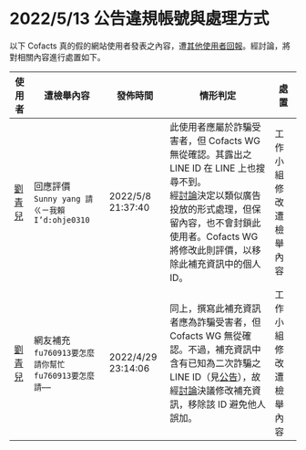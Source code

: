 2022/5/13 公告違規帳號與處理方式
=========

以下 Cofacts 真的假的網站使用者發表之內容，遭[其他使用者回報](https://docs.google.com/spreadsheets/d/e/2PACX-1vRdcwXdC36xfgXfSMSk527Zbel9A-__vwRXkQ0NjkzSXoSPETCFc7sI7SoaAFdPCfskugtQL-Md8JgH/pubhtml?gid=438362561&single=true)。經討論，將對相關內容進行處置如下。

| 使用者 | 遭檢舉內容 | 發佈時間 | 情形判定 | 處置 |
| ----- | -------- | ------- | ------- | --- |
| [劉青兒](https://cofacts.github.io/community-builder/#/editorworks?showAll=1&day=365&userId=6CbfdYABvUvLpBdg_Hz_) | 回應評價<br>`Sunny yang 請ㄍㄧ我賴I’d:ohje0310` | 2022/5/8 21:37:40 | 此使用者應屬於詐騙受害者，但 Cofacts WG 無從確認。其露出之 LINE ID 在 LINE 上也搜尋不到。<br>經[討論](https://g0v.hackmd.io/R_cEiQ8eRDmQxUss4niJzQ?view#%E9%81%95%E8%A6%8F%E6%AA%A2%E8%88%89%E6%A1%88%E4%BE%8B)決定以類似廣告投放的形式處理，但保留內容，也不會封鎖此使用者。Cofacts WG 將修改此則評價，以移除此補充資訊中的個人 ID。 | 工作小組修改遭檢舉內容 |
| [劉青兒](https://cofacts.github.io/community-builder/#/editorworks?showAll=1&day=365&userId=6CbfdYABvUvLpBdg_Hz_) | 網友補充<br>`fu760913要怎麼請你幫忙 fu760913要怎麼請⋯⋯` | 2022/4/29 23:14:06 | 同上，撰寫此補充資訊者應為詐騙受害者，但 Cofacts WG 無從確認。不過，補充資訊中含有已知為二次詐騙之 LINE ID（見[公告](https://github.com/cofacts/takedowns/blob/master/2022/0508-scam.md)），故經[討論](https://g0v.hackmd.io/R_cEiQ8eRDmQxUss4niJzQ?view#%E9%81%95%E8%A6%8F%E6%AA%A2%E8%88%89%E6%A1%88%E4%BE%8B)決議修改補充資訊，移除該 ID 避免他人誤加。 | 工作小組修改遭檢舉內容 |
